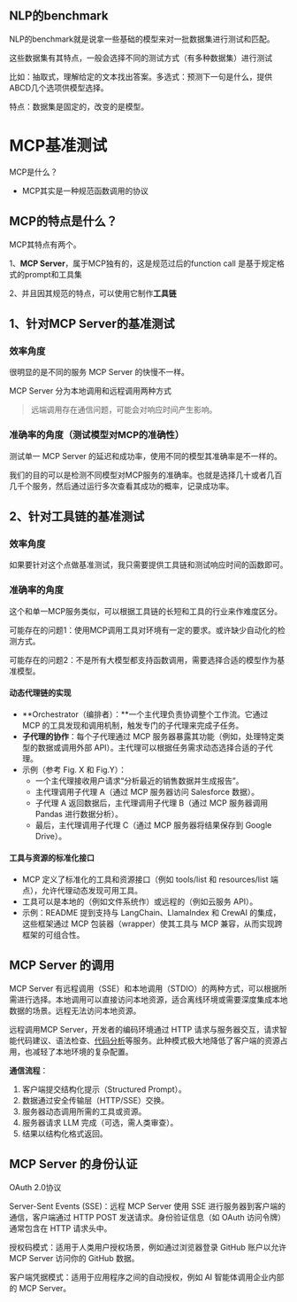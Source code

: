 ## NLP的benchmark

NLP的benchmark就是说拿一些基础的模型来对一批数据集进行测试和匹配。

这些数据集有其特点，一般会选择不同的测试方式（有多种数据集）进行测试

比如：抽取式，理解给定的文本找出答案。多选式：预测下一句是什么，提供ABCD几个选项供模型选择。

特点：数据集是固定的，改变的是模型。

# MCP基准测试

MCP是什么？

- MCP其实是一种规范函数调用的协议

## MCP的特点是什么？

MCP其特点有两个。

1、**MCP Server**，属于MCP独有的，这是规范过后的function call 是基于规定格式的prompt和工具集

2、并且因其规范的特点，可以使用它制作**工具链**

## 1、针对MCP Server的基准测试

### 效率角度

很明显的是不同的服务 MCP Server 的快慢不一样。

MCP Server 分为本地调用和远程调用两种方式

> 远端调用存在通信问题，可能会对响应时间产生影响。

### 准确率的角度（测试模型对MCP的准确性）

测试单一 MCP Server 的延迟和成功率，使用不同的模型其准确率是不一样的。

我们的目的可以是检测不同模型对MCP服务的准确率。也就是选择几十或者几百几千个服务，然后通过运行多次查看其成功的概率，记录成功率。

## 2、针对工具链的基准测试

### 效率角度

如果要针对这个点做基准测试，我只需要提供工具链和测试响应时间的函数即可。

### 准确率的角度

这个和单一MCP服务类似，可以根据工具链的长短和工具的行业来作难度区分。



可能存在的问题1：使用MCP调用工具对环境有一定的要求。或许缺少自动化的检测方式。

可能存在的问题2：不是所有大模型都支持函数调用，需要选择合适的模型作为基准模型。



#### 动态代理链的实现

- **Orchestrator（编排者）：**一个主代理负责协调整个工作流。它通过 MCP 的工具发现和调用机制，触发专门的子代理来完成子任务。
- **子代理的协作**：每个子代理通过 MCP 服务器暴露其功能（例如，处理特定类型的数据或调用外部 API）。主代理可以根据任务需求动态选择合适的子代理。
- 示例（参考 Fig. X 和 Fig.Y）：
  - 一个主代理接收用户请求“分析最近的销售数据并生成报告”。
  - 主代理调用子代理 A（通过 MCP 服务器访问 Salesforce 数据）。
  - 子代理 A 返回数据后，主代理调用子代理 B（通过 MCP 服务器调用 Pandas 进行数据分析）。
  - 最后，主代理调用子代理 C（通过 MCP 服务器将结果保存到 Google Drive）。

#### 工具与资源的标准化接口

- MCP 定义了标准化的工具和资源接口（例如 tools/list 和 resources/list 端点），允许代理动态发现可用工具。
- 工具可以是本地的（例如文件系统作）或远程的（例如云服务 API）。
- 示例：README 提到支持与 LangChain、LlamaIndex 和 CrewAI 的集成，这些框架通过 MCP 包装器（wrapper）使其工具与 MCP 兼容，从而实现跨框架的可组合性。





## MCP Server 的调用

MCP Server 有远程调用（SSE）和本地调用（STDIO）的两种方式，可以根据所需进行选择。本地调用可以直接访问本地资源，适合离线环境或需要深度集成本地数据的场景。远程无法访问本地资源。

远程调用MCP Server，开发者的编码环境通过 HTTP 请求与服务器交互，请求智能代码建议、语法检查、[代码分析](https://cloud.tencent.com/product/tcap?from_column=20065&from=20065)等服务。此种模式极大地降低了客户端的资源占用，也减轻了本地环境的复杂配置。

**通信流程**：

1. 客户端提交结构化提示（Structured Prompt）。
2. 数据通过安全传输层（HTTP/SSE）交换。
3. 服务器动态调用所需的工具或资源。
4. 服务器请求 LLM 完成（可选，需人类审查）。
5. 结果以结构化格式返回。



## MCP Server 的身份认证

OAuth 2.0协议

Server-Sent Events (SSE)：远程 MCP Server 使用 SSE 进行服务器到客户端的通信，客户端通过 HTTP POST 发送请求。身份验证信息（如 OAuth 访问令牌）通常包含在 HTTP 请求头中。

授权码模式：适用于人类用户授权场景，例如通过浏览器登录 GitHub 账户以允许 MCP Server 访问你的 GitHub 数据。

客户端凭据模式：适用于应用程序之间的自动授权，例如 AI 智能体调用企业内部的 MCP Server。



